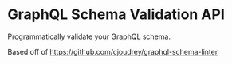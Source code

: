 # GraphQL Schema Validation API

Programmatically validate your GraphQL schema.

Based off of https://github.com/cjoudrey/graphql-schema-linter